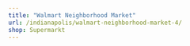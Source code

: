 ```yaml
---
title: "Walmart Neighborhood Market"
url: /indianapolis/walmart-neighborhood-market-4/
shop: Supermarkt
---
```

